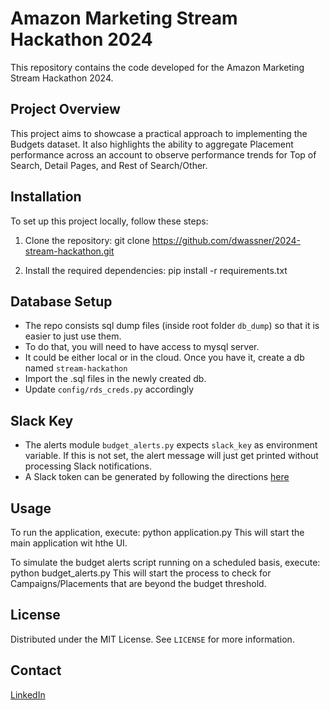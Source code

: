 # Amazon Marketing Stream Hackathon 2024
This repository contains the code developed for the Amazon Marketing Stream Hackathon 2024.


## Project Overview
This project aims to showcase a practical approach to implementing the Budgets dataset.
It also highlights the ability to aggregate Placement performance across an account to observe performance trends for Top of Search, Detail Pages, and Rest of Search/Other.


## Installation
To set up this project locally, follow these steps:

1. Clone the repository:
git clone https://github.com/dwassner/2024-stream-hackathon.git

2. Install the required dependencies:
pip install -r requirements.txt


## Database Setup
- The repo consists sql dump files  (inside root folder `db_dump`) so that it is easier to just use them.
- To do that, you will need to have access to mysql server.
- It could be either local or in the cloud. Once you have it, create a db named `stream-hackathon`
- Import the .sql files in the newly created db.
- Update `config/rds_creds.py` accordingly


## Slack Key
- The alerts module `budget_alerts.py` expects `slack_key` as environment variable. If this is not set, the alert message will just get printed without processing Slack notifications.
- A Slack token can be generated by following the directions [here](https://api.slack.com/tutorials/tracks/getting-a-token)


## Usage
To run the application, execute:
python application.py
This will start the main application wit hthe UI.

To simulate the budget alerts script running on a scheduled basis, execute:
python budget_alerts.py
This will start the process to check for Campaigns/Placements that are beyond the budget threshold.


## License
Distributed under the MIT License. See `LICENSE` for more information.


## Contact
[LinkedIn](https://www.linkedin.com/in/dustin-wassner/)